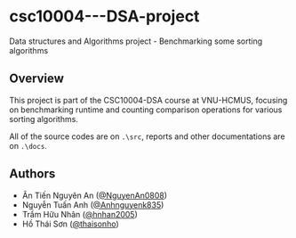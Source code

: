 # csc10004---DSA-project

Data structures and Algorithms project - Benchmarking some sorting algorithms

## Overview

This project is part of the CSC10004-DSA course at VNU-HCMUS, focusing on benchmarking runtime and counting comparison operations for various sorting algorithms.

All of the source codes are on `.\src`, reports and other documentations are on `.\docs`.

## Authors

* Ân Tiến Nguyên An ([@NguyenAn0808](https://github.com/NguyenAn0808))
* Nguyễn Tuấn Anh ([@Anhnguyenk835](https://github.com/Anhnguyenk835))
* Trầm Hữu Nhân ([@hnhan2005](https://github.com/hnhan2005))
* Hồ Thái Sơn ([@thaisonho](https://github.com/thaisonho))

